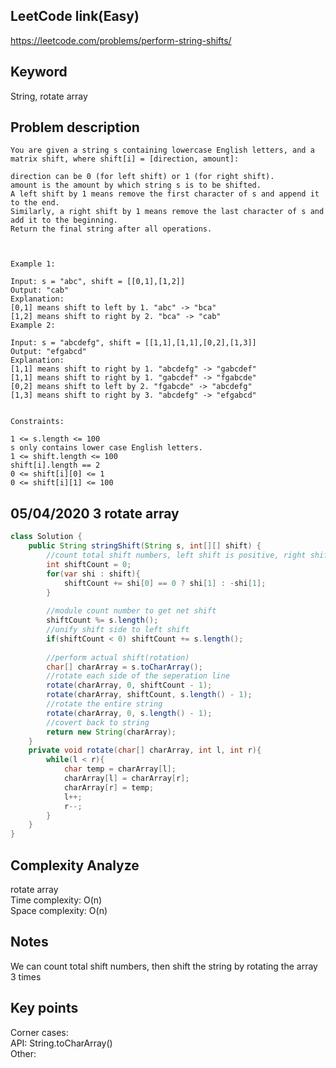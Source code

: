 ## LeetCode link(Easy)
https://leetcode.com/problems/perform-string-shifts/

## Keyword
String, rotate array

## Problem description
```
You are given a string s containing lowercase English letters, and a matrix shift, where shift[i] = [direction, amount]:

direction can be 0 (for left shift) or 1 (for right shift). 
amount is the amount by which string s is to be shifted.
A left shift by 1 means remove the first character of s and append it to the end.
Similarly, a right shift by 1 means remove the last character of s and add it to the beginning.
Return the final string after all operations.

 

Example 1:

Input: s = "abc", shift = [[0,1],[1,2]]
Output: "cab"
Explanation: 
[0,1] means shift to left by 1. "abc" -> "bca"
[1,2] means shift to right by 2. "bca" -> "cab"
Example 2:

Input: s = "abcdefg", shift = [[1,1],[1,1],[0,2],[1,3]]
Output: "efgabcd"
Explanation:  
[1,1] means shift to right by 1. "abcdefg" -> "gabcdef"
[1,1] means shift to right by 1. "gabcdef" -> "fgabcde"
[0,2] means shift to left by 2. "fgabcde" -> "abcdefg"
[1,3] means shift to right by 3. "abcdefg" -> "efgabcd"
 

Constraints:

1 <= s.length <= 100
s only contains lower case English letters.
1 <= shift.length <= 100
shift[i].length == 2
0 <= shift[i][0] <= 1
0 <= shift[i][1] <= 100
```
## 05/04/2020 3 rotate array

```java
class Solution {
    public String stringShift(String s, int[][] shift) {
        //count total shift numbers, left shift is positive, right shift is negative
        int shiftCount = 0;
        for(var shi : shift){
            shiftCount += shi[0] == 0 ? shi[1] : -shi[1];
        }
        
        //module count number to get net shift
        shiftCount %= s.length();
        //unify shift side to left shift
        if(shiftCount < 0) shiftCount += s.length();
        
        //perform actual shift(rotation)
        char[] charArray = s.toCharArray();
        //rotate each side of the seperation line
        rotate(charArray, 0, shiftCount - 1);
        rotate(charArray, shiftCount, s.length() - 1);
        //rotate the entire string
        rotate(charArray, 0, s.length() - 1);
        //covert back to string
        return new String(charArray);
    }
    private void rotate(char[] charArray, int l, int r){
        while(l < r){
            char temp = charArray[l];
            charArray[l] = charArray[r];
            charArray[r] = temp;
            l++;
            r--;
        }
    }
}
```

## Complexity Analyze
rotate array\
Time complexity: O(n)\
Space complexity: O(n)

## Notes
We can count total shift numbers, then shift the string by rotating the array 3 times

## Key points
Corner cases:\
API: String.toCharArray()\
Other: 


